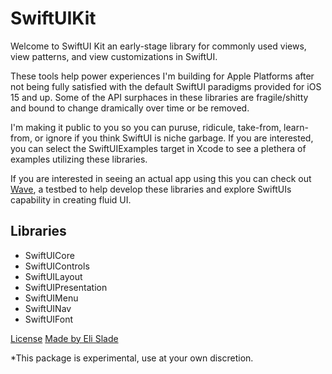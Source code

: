 # SwiftUIKit

Welcome to SwiftUI Kit an early-stage library for commonly used views, view patterns, and view customizations in SwiftUI.

These tools help power experiences I'm building for Apple Platforms after not being fully satisfied with the default SwiftUI paradigms provided for iOS 15 and up. Some of the API surphaces in these libraries are fragile/shitty and bound to change dramically over time or be removed.

I'm making it public to you so you can puruse, ridicule, take-from, learn-from, or ignore if you think SwiftUI is niche garbage. If you are interested, you can select the SwiftUIExamples target in Xcode to see a plethera of examples utilizing these libraries.

If you are interested in seeing an actual app using this you can check out [Wave](https://apps.apple.com/us/app/wave-player/id1559115501), a testbed to help develop these libraries and explore SwiftUIs capability in creating fluid UI.

## Libraries

- SwiftUICore
- SwiftUIControls
- SwiftUILayout
- SwiftUIPresentation
- SwiftUIMenu
- SwiftUINav
- SwiftUIFont


[License](./LICENSE.md)
[Made by Eli Slade](https://elislade.com)


*This package is experimental, use at your own discretion.
